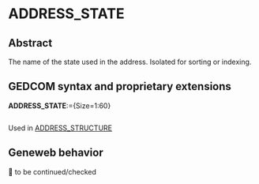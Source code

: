 ﻿# ADDRESS_STATE
## Abstract
The name of the state used in the address. Isolated for sorting or indexing.


## GEDCOM syntax and proprietary extensions

**ADDRESS_STATE**:={Size=1:60}
<pre>
</pre>
Used in <a href=Ged.ADDRESS_STRUCTURE.md>ADDRESS_STRUCTURE</a><br />


## Geneweb behavior



🚧 to be continued/checked

